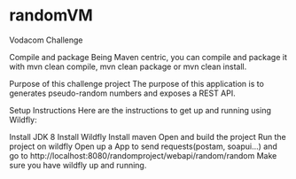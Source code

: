 # randomVM
Vodacom Challenge 

Compile and package
Being Maven centric, you can compile and package it with mvn clean compile, mvn clean package or mvn clean install.

Purpose of this challenge project 
The purpose of this application is to generates pseudo-random numbers and exposes a REST API. 

Setup Instructions
Here are the instructions to get up and running using  Wildfly:

Install JDK 8
Install Wildfly
Install maven
Open and build the project
Run the project on wildfly
Open up a App to send requests(postam, soapui...) and go to http://localhost:8080/randomproject/webapi/random/random
Make sure you have wildfly up and running.
